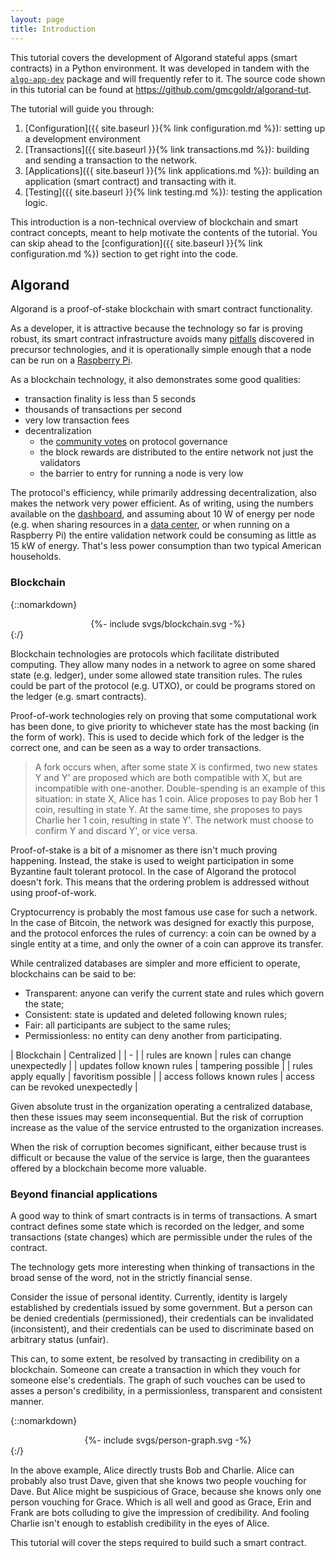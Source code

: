 ```yaml
---
layout: page
title: Introduction
---
```


This tutorial covers the development of Algorand stateful apps (smart contracts) in a Python environment.
It was developed in tandem with the [`algo-app-dev`](https://github.com/gmcgoldr/algo-app-dev) package and will frequently refer to it.
The source code shown in this tutorial can be found at <https://github.com/gmcgoldr/algorand-tut>.

The tutorial will guide you through:

1. [Configuration]({{ site.baseurl }}{% link configuration.md %}):
   setting up a development environment
2. [Transactions]({{ site.baseurl }}{% link transactions.md %}):
   building and sending a transaction to the network.
3. [Applications]({{ site.baseurl }}{% link applications.md %}):
   building an application (smart contract) and transacting with it.
4. [Testing]({{ site.baseurl }}{% link testing.md %}):
   testing the application logic.

This introduction is a non-technical overview of blockchain and smart contract concepts,
meant to help motivate the contents of the tutorial.
You can skip ahead to the [configuration]({{ site.baseurl }}{% link configuration.md %}) section to get right into the code.

## Algorand

Algorand is a proof-of-stake blockchain with smart contract functionality.

As a developer, it is attractive because the technology so far is proving robust,
its smart contract infrastructure avoids many
[pitfalls](https://consensys.github.io/smart-contract-best-practices/known_attacks/) discovered in precursor technologies,
and it is operationally simple enough that a node can be run on a
[Raspberry Pi](https://developer.algorand.org/tutorials/development-on-algorand-using-raspberry-pi-part-1/).

As a blockchain technology, it also demonstrates some good qualities:

- transaction finality is less than 5 seconds
- thousands of transactions per second
- very low transaction fees
- decentralization
  - the [community votes](https://governance.algorand.foundation) on protocol governance
  - the block rewards are distributed to the entire network not just the validators
  - the barrier to entry for running a node is very low

The protocol's efficiency,
while primarily addressing decentralization,
also makes the network very power efficient.
As of writing, using the numbers available on the [dashboard](https://metrics.algorand.org/),
and assuming about 10 W of energy per node
(e.g. when sharing resources in a [data center](https://medium.com/teads-engineering/estimating-aws-ec2-instances-power-consumption-c9745e347959),
or when running on a Raspberry Pi)
the entire validation network could be consuming as little as 15 kW of energy.
That's less power consumption than two typical American households.

### Blockchain

{::nomarkdown}<center>{%- include svgs/blockchain.svg -%}</center>{:/}

Blockchain technologies are protocols which facilitate distributed computing.
They allow many nodes in a network to agree on some shared state (e.g. ledger),
under some allowed state transition rules.
The rules could be part of the protocol (e.g. UTXO),
or could be programs stored on the ledger (e.g. smart contracts).

Proof-of-work technologies rely on proving that some computational work has been done,
to give priority to whichever state has the most backing (in the form of work).
This is used to decide which fork of the ledger is the correct one,
and can be seen as a way to order transactions.

> A fork occurs when, after some state X is confirmed,
two new states Y and Y' are proposed which are both compatible with X,
but are incompatible with one-another.
Double-spending is an example of this situation:
in state X, Alice has 1 coin.
Alice proposes to pay Bob her 1 coin, resulting in state Y.
At the same time, she proposes to pays Charlie her 1 coin, resulting in state Y'.
The network must choose to confirm Y and discard Y', or vice versa.

Proof-of-stake is a bit of a misnomer as there isn't much proving happening.
Instead, the stake is used to weight participation in some Byzantine fault tolerant protocol.
In the case of Algorand the protocol doesn't fork.
This means that the ordering problem is addressed without using proof-of-work.

Cryptocurrency is probably the most famous use case for such a network.
In the case of Bitcoin, the network was designed for exactly this purpose,
and the protocol enforces the rules of currency:
a coin can be owned by a single entity at a time,
and only the owner of a coin can approve its transfer.

While centralized databases are simpler and more efficient to operate,
blockchains can be said to be:

- Transparent: anyone can verify the current state and rules which govern the state;
- Consistent: state is updated and deleted following known rules;
- Fair: all participants are subject to the same rules;
- Permissionless: no entity can deny another from participating.

| Blockchain | Centralized |
| - |
| rules are known | rules can change unexpectedly |
| updates follow known rules | tampering possible |
| rules apply equally | favoritism possible |
| access follows known rules | access can be revoked unexpectedly |

Given absolute trust in the organization operating a centralized database,
then these issues may seem inconsequential.
But the risk of corruption increase as the value of the service entrusted to the organization increases.

When the risk of corruption becomes significant,
either because trust is difficult or because the value of the service is large,
then the guarantees offered by a blockchain become more valuable.

### Beyond financial applications

A good way to think of smart contracts is in terms of transactions.
A smart contract defines some state which is recorded on the ledger,
and some transactions (state changes) which are permissible under the rules of the contract.

The technology gets more interesting when thinking of transactions in the broad sense of the word,
not in the strictly financial sense.

Consider the issue of personal identity.
Currently, identity is largely established by credentials issued by some government.
But a person can be denied credentials (permissioned),
their credentials can be invalidated (inconsistent),
and their credentials can be used to discriminate based on arbitrary status (unfair).

This can, to some extent, be resolved by transacting in credibility on a blockchain.
Someone can create a transaction in which they vouch for someone else's credentials.
The graph of such vouches can be used to asses a person's credibility,
in a permissionless, transparent and consistent manner.

{::nomarkdown}<center>{%- include svgs/person-graph.svg -%}</center>{:/}

In the above example,
Alice directly trusts Bob and Charlie.
Alice can probably also trust Dave,
given that she knows two people vouching for Dave.
But Alice might be suspicious of Grace,
because she knows only one person vouching for Grace.
Which is all well and good as Grace, Erin and Frank are bots colluding to give the impression of credibility.
And fooling Charlie isn't enough to establish credibility in the eyes of Alice.

This tutorial will cover the steps required to build such a smart contract.

